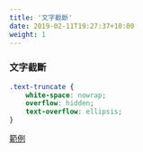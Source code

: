 ```yaml
---
title: '文字截斷'
date: 2019-02-11T19:27:37+10:00
weight: 1
---
```




### 文字截斷

```css
.text-truncate {
    white-space: nowrap;
    overflow: hidden;
    text-overflow: ellipsis;
}
```

[範例](https://kiwislice.github.io/coursera-html-css-javascript-test/text-truncate/)

